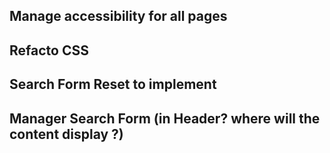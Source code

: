 ## Manage accessibility for all pages

## Refacto CSS

## Search Form Reset to implement

## Manager Search Form (in Header? where will the content display ?)

